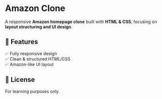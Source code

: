 # Amazon Clone  

A responsive **Amazon homepage clone** built with **HTML & CSS**, focusing on **layout structuring and UI design**.  

## 🚀 Features  
✅ Fully responsive design  
✅ Clean & structured HTML/CSS  
✅ Amazon-like UI layout  

## 📄 License  
For learning purposes only.  
